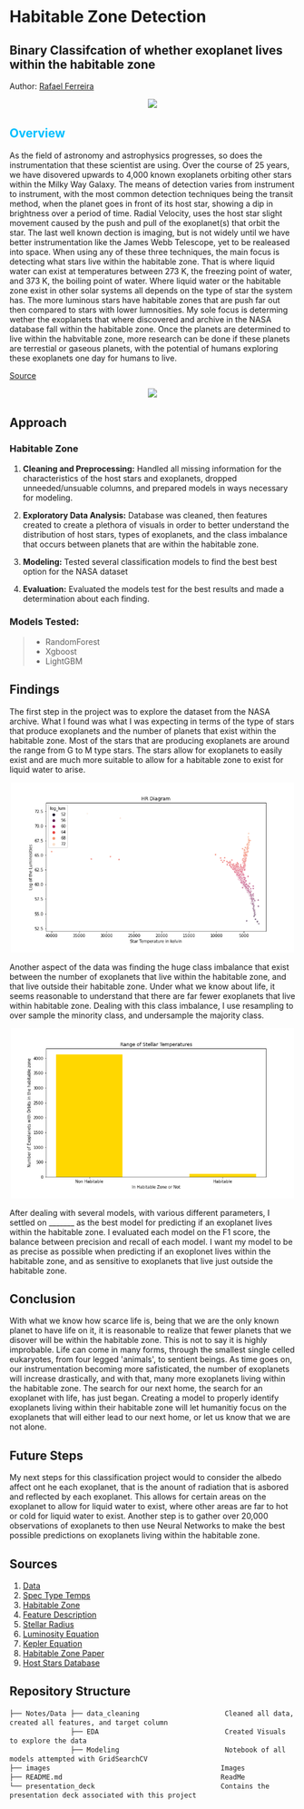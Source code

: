 # Habitable Zone Detection
## Binary Classifcation of whether exoplanet lives within the habitable zone

Author: [Rafael Ferreira](https://github.com/Astroraf)

<p align="center">
<img src="https://thumbs.gfycat.com/BaggySpottedKakarikis.webp"> 
</p>

## <span style="color: deepskyblue;">Overview </span>
As the field of astronomy and astrophysics progresses, so does the instrumentation that these scientist are using. Over the course of 25 years, we have disovered upwards to 4,000 known exoplanets orbiting other stars within the Milky Way Galaxy. The means of detection varies from instrument to instrument, with the most common detection techniques being the transit method, when the planet goes in front of its host star, showing a dip in brightness over a period of time. Radial Velocity, uses the host star slight movement caused by the push and pull of the exoplanet(s) that orbit the star. The last well known dection is imaging, but is not widely until we have better instrumentation like the James Webb Telescope, yet to be realeased into space. When using any of these three techniques, the main focus is detecting what stars live within the habitable zone. That is where liquid water can exist at temperatures between 273 K, the freezing point of water, and 373 K, the boiling point of water. Where liquid water or the habitable zone exist in other solar systems all depends on the type of star the system has. The more luminous stars have habitable zones that are push far out then compared to stars with lower lumnosities. My sole focus is determing wether the exoplanets that where discovered and archive in the NASA database fall within the habitable zone. Once the planets are determined to live within the habvitable zone, more research can be done if these planets are terrestial or gaseous planets, with the potential of humans exploring these exoplanets one day for humans to live. 

[Source](https://exoplanetarchive.ipac.caltech.edu/cgi-bin/TblView/nph-tblView?app=ExoTbls&config=PSCompPars)

<p align="center">
<img src="http://planetbteam.com/wp-content/uploads/2020/03/EssentialCreamyClumber-small.gif"> 
</p>

## Approach 

### Habitable Zone 

1. **Cleaning and Preprocessing:** Handled all missing information for the characteristics of the host stars and exoplanets, dropped unneeded/unsuable columns, and prepared models in ways necessary for modeling. 

2. **Exploratory Data Analysis:** Database was cleaned, then features created to create a plethora of visuals in order to better understand the distribution of host stars, types of exoplanets, and the class imbalance that occurs between planets that are within the habitable zone. 

3. **Modeling:** Tested several classification models to find the best best option for the NASA dataset

4. **Evaluation:** Evaluated the models test for the best results and made a determination about each finding. 

### Models Tested:

> * RandomForest
> * Xgboost
> * LightGBM

## Findings

The first step in the project was to explore the dataset from the NASA archive. What I found was what I was expecting in terms of the type of stars that produce exoplanets and the number of planets that exist within the habitable zone. Most of the stars that are producing exoplanets are around the range from G to M type stars. The stars allow for exoplanets to easily exist and are much more suitable to allow for a habitable zone to exist for liquid water to arise. 

<p align="center"><img width="500" height="300" src="/kepler-confirmed-planets/images/HR_diagram.png" alt="HR_diagram"></p> 

Another aspect of the data was finding the huge class imbalance that exist between the number of exoplanets that live within the habitable zone, and that live outside their habitable zone. Under what we know about life, it seems reasonable to understand that there are far fewer exoplanets that live within habitable zone. Dealing with this class imbalance, I use resampling to over sample the minority class, and undersample the majority class. 

<p align="center"><img width="500" height="300" src="/kepler-confirmed-planets/images/Class_Imbalance.png" alt="class_imb"></p> 

After dealing with several models, with various different parameters, I settled on _______ as the best model for predicting if an exoplanet lives within the habitable zone. I evaluated each model on the F1 score, the balance between precision and recall of each model. I want my model to be as precise as possible when predicting if an exoplonet lives within the habitable zone, and as sensitive to exoplanets that live just outside the habitable zone.

## Conclusion

With what we know how scarce life is, being that we are the only known planet to have life on it, it is reasonable to realize that fewer planets that we disover will be within the habitable zone. This is not to say it is highly improbable. Life can come in many forms, through the smallest single celled eukaryotes, from four legged 'animals', to sentient beings. As time goes on, our instrumentation becoming more safisticated, the number of exoplanets will increase drastically, and with that, many more exoplanets living within the habitable zone. The search for our next home, the search for an exoplanet with life, has just began. Creating a model to properly identify exoplanets living within their habitable zone will let humanitiy focus on the exoplanets that will either lead to our next home, or let us know that we are not alone. 

## Future Steps
My next steps for this classification project would to consider the albedo affect ont he each exoplanet, that is the anount of radiation that is asbored and reflected by each exoplanet. This allows for certain areas on the exoplanet to allow for liquid water to exist, where other areas are far to hot or cold for liquid water to exist. Another step is to gather over 20,000 observations of exoplanets to then use Neural Networks to make the best possible predictions on exoplanets living within the habitable zone. 

## Sources
1. [Data](https://exoplanetarchive.ipac.caltech.edu/cgi-bin/TblView/nph-tblView?app=ExoTbls&config=PSCompPars)
2. [Spec Type Temps](https://sites.uni.edu/morgans/astro/course/Notes/section2/spectraltemps.html)
3. [Habitable Zone](https://www.planetarybiology.com/calculating_habitable_zone.html)
4. [Feature Description](https://exoplanetarchive.ipac.caltech.edu/docs/API_exoplanet_columns.html)
5. [Stellar Radius](https://www.enchantedlearning.com/subjects/astronomy/stars/startypes.shtml)
6. [Luminosity Equation](http://www.astronomy.ohio-state.edu/~thompson/1144/Lecture9.html#:~:text=L%20%3D%20F%20x%20Area%20%3D%204,2%20%CF%83SB%20T4&text=%22%20The%20Luminosity%20of%20a%20star,power%20and%20its%20Radius%20squared.%22)
7. [Kepler Equation](https://www.vanderbilt.edu/AnS/physics/astrocourses/ast201/keplerslaws_3.html)
8. [Habitable Zone Paper](https://www.astro.umd.edu/~miller/teaching/astr380f09/lecture14.pdf)
9. [Host Stars Database](http://www.exoplanetkyoto.org/exohtml/A_All_HostStars.html)

## Repository Structure
    
    ├── Notes/Data ├── data_cleaning                     Cleaned all data, created all features, and target column                           
                   ├── EDA                               Created Visuals to explore the data
                   ├── Modeling                          Notebook of all models attempted with GridSearchCV
    ├── images                                          Images
    ├── README.md                                       ReadMe
    └── presentation_deck                               Contains the presentation deck associated with this project
